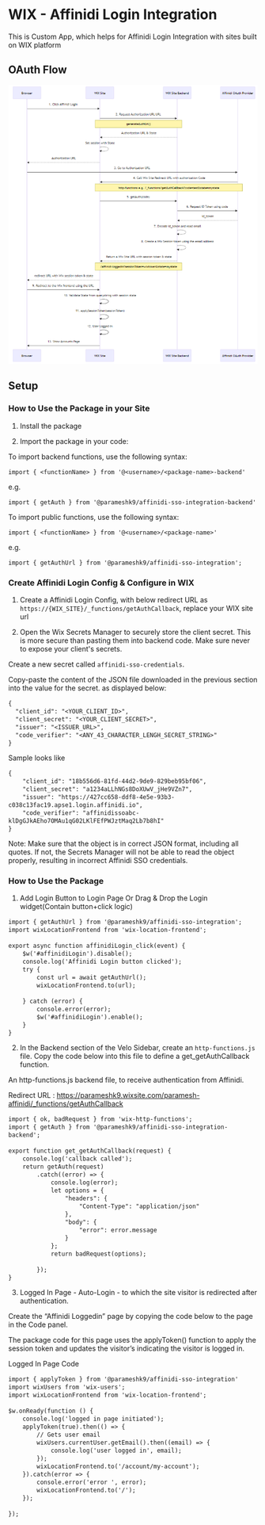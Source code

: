 # WIX - Affinidi Login Integration

This is Custom App, which helps for Affinidi Login Integration with sites built on WIX platform 

## OAuth Flow
![OAuth Flow](../assets/oauth-flow.png)

## Setup

### How to Use the Package in your Site
1. Install the package

2. Import the package in your code:

To import backend functions, use the following syntax:

```
import { <functionName> } from '@<username>/<package-name>-backend'
```
e.g.
```
import { getAuth } from '@parameshk9/affinidi-sso-integration-backend'
```


To import public functions, use the following syntax:

```
import { <functionName> } from '@<username>/<package-name>'
```
e.g.
```
import { getAuthUrl } from '@parameshk9/affinidi-sso-integration';
```

### Create Affinidi Login Config & Configure in WIX

1. Create a Affinidi Login Config, with below redirect URL as `https://{WIX_SITE}/_functions/getAuthCallback`, replace your WIX site url 

2. Open the Wix Secrets Manager to securely store the client secret. This is more secure than pasting them into backend code. Make sure never to expose your client's secrets.

Create a new secret called `affinidi-sso-credentials`.

Copy-paste the content of the JSON file downloaded in the previous section into the value for the secret. as displayed below:
```
{
  "client_id": "<YOUR_CLIENT_ID>",
  "client_secret": "<YOUR_CLIENT_SECRET>",
  "issuer": "<ISSUER_URL>",
  "code_verifier": "<ANY_43_CHARACTER_LENGH_SECRET_STRING>"
}
```
Sample looks like 
```
{
    "client_id": "18b556d6-81fd-44d2-9de9-829beb95bf06",
    "client_secret": "a1234aLLhNGs8DoXUwV_jHe9VZn7",
    "issuer": "https://427cc658-ddf8-4e5e-93b3-c038c13fac19.apse1.login.affinidi.io",
    "code_verifier": "affinidissoabc-klDgGJkAEho7OMAu1qG02LKlFEfPWJztMaq2Lb7b8hI"
}
```
Note: Make sure that the object is in correct JSON format, including all quotes. If not, the Secrets Manager will not be able to read the object properly, resulting in incorrect Affinidi SSO credentials.


### How to Use the Package

1. Add Login Button to Login Page Or Drag & Drop the Login widget(Contain button+click logic)
```
import { getAuthUrl } from '@parameshk9/affinidi-sso-integration';
import wixLocationFrontend from 'wix-location-frontend';

export async function affinidiLogin_click(event) {
	$w('#affinidiLogin').disable();
    console.log('Affinidi Login button clicked');
    try {
        const url = await getAuthUrl();
        wixLocationFrontend.to(url);

    } catch (error) {
        console.error(error);
        $w('#affinidiLogin').enable();
    }
}

```
2. In the Backend section of the Velo Sidebar, create an `http-functions.js` file. Copy the code below into this file to define a get_getAuthCallback function.

An http-functions.js backend file, to receive authentication from Affinidi.

Redirect URL : https://parameshk9.wixsite.com/paramesh-affinidi/_functions/getAuthCallback

```
import { ok, badRequest } from 'wix-http-functions';
import { getAuth } from '@parameshk9/affinidi-sso-integration-backend';

export function get_getAuthCallback(request) {
    console.log('callback called');
    return getAuth(request)
        .catch((error) => {
            console.log(error);
            let options = {
                "headers": {
                    "Content-Type": "application/json"
                },
                "body": {
                    "error": error.message
                }
            };
            return badRequest(options);

        });
}
```


3. Logged In Page - Auto-Login - to which the site visitor is redirected after authentication.

Create the “Affinidi Loggedin” page by copying the code below to the page in the Code panel.

The package code for this page uses the applyToken() function to apply the session token and updates the visitor’s indicating the visitor is logged in.

Logged In Page Code

```
import { applyToken } from '@parameshk9/affinidi-sso-integration'
import wixUsers from 'wix-users';
import wixLocationFrontend from 'wix-location-frontend';

$w.onReady(function () {
	console.log('logged in page initiated');
	applyToken(true).then(() => {
        // Gets user email
        wixUsers.currentUser.getEmail().then((email) => {
            console.log('user logged in', email);
        });
		wixLocationFrontend.to('/account/my-account');		
    }).catch(error => {
		console.error('error ', error);
		wixLocationFrontend.to('/');
	});

});

```